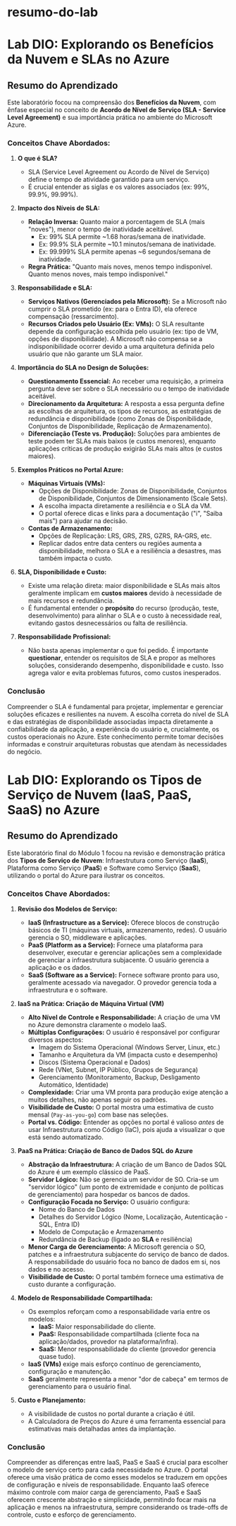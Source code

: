 # resumo-do-lab
# Lab DIO: Explorando os Benefícios da Nuvem e SLAs no Azure

## Resumo do Aprendizado

Este laboratório focou na compreensão dos **Benefícios da Nuvem**, com ênfase especial no conceito de **Acordo de Nível de Serviço (SLA - Service Level Agreement)** e sua importância prática no ambiente do Microsoft Azure.

### Conceitos Chave Abordados:

1.  **O que é SLA?**
    *   SLA (Service Level Agreement ou Acordo de Nível de Serviço) define o tempo de atividade garantido para um serviço.
    *   É crucial entender as siglas e os valores associados (ex: 99%, 99.9%, 99.99%).

2.  **Impacto dos Níveis de SLA:**
    *   **Relação Inversa:** Quanto maior a porcentagem de SLA (mais "noves"), menor o tempo de inatividade aceitável.
        *   Ex: 99% SLA permite ~1.68 horas/semana de inatividade.
        *   Ex: 99.9% SLA permite ~10.1 minutos/semana de inatividade.
        *   Ex: 99.999% SLA permite apenas ~6 segundos/semana de inatividade.
    *   **Regra Prática:** "Quanto mais noves, menos tempo indisponível. Quanto menos noves, mais tempo indisponível."

3.  **Responsabilidade e SLA:**
    *   **Serviços Nativos (Gerenciados pela Microsoft):** Se a Microsoft não cumprir o SLA prometido (ex: para o Entra ID), ela oferece compensação (ressarcimento).
    *   **Recursos Criados pelo Usuário (Ex: VMs):** O SLA resultante depende da configuração escolhida pelo usuário (ex: tipo de VM, opções de disponibilidade). A Microsoft não compensa se a indisponibilidade ocorrer devido a uma arquitetura definida pelo usuário que não garante um SLA maior.

4.  **Importância do SLA no Design de Soluções:**
    *   **Questionamento Essencial:** Ao receber uma requisição, a primeira pergunta deve ser sobre o SLA necessário ou o tempo de inatividade aceitável.
    *   **Direcionamento da Arquitetura:** A resposta a essa pergunta define as escolhas de arquitetura, os tipos de recursos, as estratégias de redundância e disponibilidade (como Zonas de Disponibilidade, Conjuntos de Disponibilidade, Replicação de Armazenamento).
    *   **Diferenciação (Teste vs. Produção):** Soluções para ambientes de teste podem ter SLAs mais baixos (e custos menores), enquanto aplicações críticas de produção exigirão SLAs mais altos (e custos maiores).

5.  **Exemplos Práticos no Portal Azure:**
    *   **Máquinas Virtuais (VMs):**
        *   Opções de Disponibilidade: Zonas de Disponibilidade, Conjuntos de Disponibilidade, Conjuntos de Dimensionamento (Scale Sets).
        *   A escolha impacta diretamente a resiliência e o SLA da VM.
        *   O portal oferece dicas e links para a documentação ("i", "Saiba mais") para ajudar na decisão.
    *   **Contas de Armazenamento:**
        *   Opções de Replicação: LRS, GRS, ZRS, GZRS, RA-GRS, etc.
        *   Replicar dados entre data centers ou regiões aumenta a disponibilidade, melhora o SLA e a resiliência a desastres, mas também impacta o custo.

6.  **SLA, Disponibilidade e Custo:**
    *   Existe uma relação direta: maior disponibilidade e SLAs mais altos geralmente implicam em **custos maiores** devido à necessidade de mais recursos e redundância.
    *   É fundamental entender o **propósito** do recurso (produção, teste, desenvolvimento) para alinhar o SLA e o custo à necessidade real, evitando gastos desnecessários ou falta de resiliência.

7.  **Responsabilidade Profissional:**
    *   Não basta apenas implementar o que foi pedido. É importante **questionar**, entender os requisitos de SLA e propor as melhores soluções, considerando desempenho, disponibilidade e custo. Isso agrega valor e evita problemas futuros, como custos inesperados.

### Conclusão

Compreender o SLA é fundamental para projetar, implementar e gerenciar soluções eficazes e resilientes na nuvem. A escolha correta do nível de SLA e das estratégias de disponibilidade associadas impacta diretamente a confiabilidade da aplicação, a experiência do usuário e, crucialmente, os custos operacionais no Azure. Este conhecimento permite tomar decisões informadas e construir arquiteturas robustas que atendam às necessidades do negócio.


# Lab DIO: Explorando os Tipos de Serviço de Nuvem (IaaS, PaaS, SaaS) no Azure

## Resumo do Aprendizado

Este laboratório final do Módulo 1 focou na revisão e demonstração prática dos **Tipos de Serviço de Nuvem**: Infraestrutura como Serviço (**IaaS**), Plataforma como Serviço (**PaaS**) e Software como Serviço (**SaaS**), utilizando o portal do Azure para ilustrar os conceitos.

### Conceitos Chave Abordados:

1.  **Revisão dos Modelos de Serviço:**
    *   **IaaS (Infrastructure as a Service):** Oferece blocos de construção básicos de TI (máquinas virtuais, armazenamento, redes). O usuário gerencia o SO, middleware e aplicações.
    *   **PaaS (Platform as a Service):** Fornece uma plataforma para desenvolver, executar e gerenciar aplicações sem a complexidade de gerenciar a infraestrutura subjacente. O usuário gerencia a aplicação e os dados.
    *   **SaaS (Software as a Service):** Fornece software pronto para uso, geralmente acessado via navegador. O provedor gerencia toda a infraestrutura e o software.

2.  **IaaS na Prática: Criação de Máquina Virtual (VM)**
    *   **Alto Nível de Controle e Responsabilidade:** A criação de uma VM no Azure demonstra claramente o modelo IaaS.
    *   **Múltiplas Configurações:** O usuário é responsável por configurar diversos aspectos:
        *   Imagem do Sistema Operacional (Windows Server, Linux, etc.)
        *   Tamanho e Arquitetura da VM (impacta custo e desempenho)
        *   Discos (Sistema Operacional e Dados)
        *   Rede (VNet, Subnet, IP Público, Grupos de Segurança)
        *   Gerenciamento (Monitoramento, Backup, Desligamento Automático, Identidade)
    *   **Complexidade:** Criar uma VM pronta para produção exige atenção a muitos detalhes, não apenas seguir os padrões.
    *   **Visibilidade de Custo:** O portal mostra uma estimativa de custo mensal (`Pay-as-you-go`) com base nas seleções.
    *   **Portal vs. Código:** Entender as opções no portal é valioso *antes* de usar Infraestrutura como Código (IaC), pois ajuda a visualizar o que está sendo automatizado.

3.  **PaaS na Prática: Criação de Banco de Dados SQL do Azure**
    *   **Abstração da Infraestrutura:** A criação de um Banco de Dados SQL do Azure é um exemplo clássico de PaaS.
    *   **Servidor Lógico:** Não se gerencia um servidor de SO. Cria-se um "servidor lógico" (um ponto de extremidade e conjunto de políticas de gerenciamento) para hospedar os bancos de dados.
    *   **Configuração Focada no Serviço:** O usuário configura:
        *   Nome do Banco de Dados
        *   Detalhes do Servidor Lógico (Nome, Localização, Autenticação - SQL, Entra ID)
        *   Modelo de Computação e Armazenamento
        *   Redundância de Backup (ligado ao **SLA** e resiliência)
    *   **Menor Carga de Gerenciamento:** A Microsoft gerencia o SO, patches e a infraestrutura subjacente do serviço de banco de dados. A responsabilidade do usuário foca no banco de dados em si, nos dados e no acesso.
    *   **Visibilidade de Custo:** O portal também fornece uma estimativa de custo durante a configuração.

4.  **Modelo de Responsabilidade Compartilhada:**
    *   Os exemplos reforçam como a responsabilidade varia entre os modelos:
        *   **IaaS:** Maior responsabilidade do cliente.
        *   **PaaS:** Responsabilidade compartilhada (cliente foca na aplicação/dados, provedor na plataforma/infra).
        *   **SaaS:** Menor responsabilidade do cliente (provedor gerencia quase tudo).
    *   **IaaS (VMs)** exige mais esforço contínuo de gerenciamento, configuração e manutenção.
    *   **SaaS** geralmente representa a menor "dor de cabeça" em termos de gerenciamento para o usuário final.

5.  **Custo e Planejamento:**
    *   A visibilidade de custos no portal durante a criação é útil.
    *   A Calculadora de Preços do Azure é uma ferramenta essencial para estimativas mais detalhadas antes da implantação.

### Conclusão

Compreender as diferenças entre IaaS, PaaS e SaaS é crucial para escolher o modelo de serviço certo para cada necessidade no Azure. O portal oferece uma visão prática de como esses modelos se traduzem em opções de configuração e níveis de responsabilidade. Enquanto IaaS oferece máximo controle com maior carga de gerenciamento, PaaS e SaaS oferecem crescente abstração e simplicidade, permitindo focar mais na aplicação e menos na infraestrutura, sempre considerando os trade-offs de controle, custo e esforço de gerenciamento.
